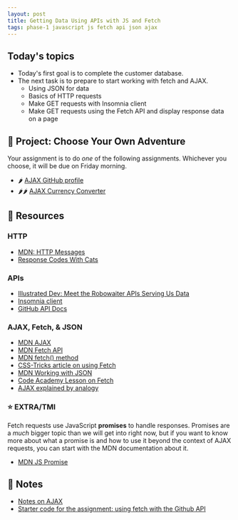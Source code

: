 ```yaml
---
layout: post
title: Getting Data Using APIs with JS and Fetch
tags: phase-1 javascript js fetch api json ajax
---
```


## Today's topics

- Today's first goal is to complete the customer database.
- The next task is to prepare to start working with fetch and AJAX.
    - Using JSON for data
    - Basics of HTTP requests
    - Make GET requests with Insomnia client
    - Make GET requests using the Fetch API and display response data on a page

## 🎯 Project: Choose Your Own Adventure

Your assignment is to do _one_ of the following assignments. Whichever you choose, it will be due on Friday morning.

- 🌶 [AJAX GitHub profile](https://classroom.github.com/a/TwznLlWw)
- 🌶🌶 [AJAX Currency Converter](https://classroom.github.com/a/HFS8gTsM)

## 🔖 Resources

### HTTP

- [MDN: HTTP Messages](https://developer.mozilla.org/en-US/docs/Web/HTTP/Messages)
- [Response Codes With Cats](https://http.cat/)

### APIs

- [Illustrated Dev: Meet the Robowaiter APIs Serving Us Data](https://maggieappleton.com/api)
- [Insomnia client](https://support.insomnia.rest/article/11-getting-started)
- [GitHub API Docs](https://developer.github.com/v3/)

### AJAX, Fetch, & JSON
- [MDN AJAX](https://developer.mozilla.org/en-US/docs/Web/Guide/AJAX)
- [MDN Fetch API](https://developer.mozilla.org/en-US/docs/Web/API/Fetch_API)
- [MDN fetch() method](https://developer.mozilla.org/en-US/docs/Web/API/WindowOrWorkerGlobalScope/fetch)
- [CSS-Tricks article on using Fetch](https://css-tricks.com/using-fetch/)
- [MDN Working with JSON](https://developer.mozilla.org/en-US/docs/Learn/JavaScript/Objects/JSON)
- [Code Academy Lesson on Fetch](https://www.codecademy.com/courses/learn-intermediate-javascript/lessons/js-requests-with-fetch-api/exercises/js-requests-with-fetch-api-intro)
- [AJAX explained by analogy](https://blog.codeanalogies.com/2018/01/15/ajax-basics-explained-by-working-at-a-fast-food-restaurant/)

### ⭐ EXTRA/TMI

Fetch requests use JavaScript **promises** to handle responses. Promises are a _much_ bigger topic than we will get into right now, but if you want to know more about what a promise is and how to use it beyond the context of AJAX requests, you can start with the MDN documentation about it.

- [MDN JS Promise](https://developer.mozilla.org/en-US/docs/Web/JavaScript/Reference/Global_Objects/Promise)

## 🦉 Notes

- [Notes on AJAX](https://github.com/Momentum-Team-13/notes/blob/main/js-ajax.md)
- [Starter code for the assignment: using fetch with the Github API](https://github.com/Momentum-Team-12/ajax-and-the-github-api-rlconley)
